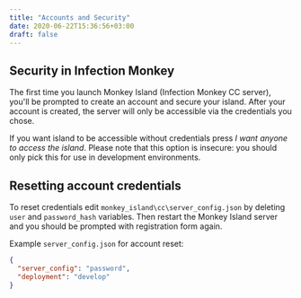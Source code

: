 ```yaml
---
title: "Accounts and Security"
date: 2020-06-22T15:36:56+03:00
draft: false
---
```


## Security in Infection Monkey

The first time you launch Monkey Island (Infection Monkey CC server), you'll be prompted to create an account and secure your island. After your account is created, the server will only be accessible via the credentials you chose.

If you want island to be accessible without credentials press *I want anyone to access the island*. Please note that this option is insecure: you should only pick this for use in development environments.

## Resetting account credentials

To reset credentials edit `monkey_island\cc\server_config.json` by deleting `user` and `password_hash` variables. Then restart the Monkey Island server and you should be prompted with registration form again.

Example `server_config.json` for account reset:

```json
{
  "server_config": "password",
  "deployment": "develop"
}
```
